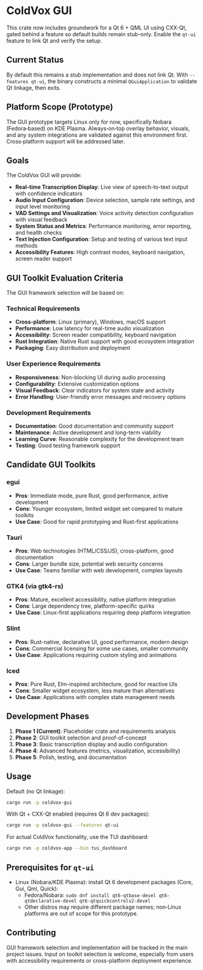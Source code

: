 # ColdVox GUI

This crate now includes groundwork for a Qt 6 + QML UI using CXX-Qt, gated behind a feature so default builds remain stub-only. Enable the `qt-ui` feature to link Qt and verify the setup.

## Current Status

By default this remains a stub implementation and does not link Qt. With `--features qt-ui`, the binary constructs a minimal `QGuiApplication` to validate Qt linkage, then exits.

## Platform Scope (Prototype)

The GUI prototype targets Linux only for now, specifically Nobara (Fedora‑based) on KDE Plasma. Always‑on‑top overlay behavior, visuals, and any system integrations are validated against this environment first. Cross‑platform support will be addressed later.

## Goals

The ColdVox GUI will provide:

- **Real-time Transcription Display**: Live view of speech-to-text output with confidence indicators
- **Audio Input Configuration**: Device selection, sample rate settings, and input level monitoring
- **VAD Settings and Visualization**: Voice activity detection configuration with visual feedback
- **System Status and Metrics**: Performance monitoring, error reporting, and health checks
- **Text Injection Configuration**: Setup and testing of various text input methods
- **Accessibility Features**: High contrast modes, keyboard navigation, screen reader support

## GUI Toolkit Evaluation Criteria

The GUI framework selection will be based on:

### Technical Requirements
- **Cross-platform**: Linux (primary), Windows, macOS support
- **Performance**: Low latency for real-time audio visualization
- **Accessibility**: Screen reader compatibility, keyboard navigation
- **Rust Integration**: Native Rust support with good ecosystem integration
- **Packaging**: Easy distribution and deployment

### User Experience Requirements
- **Responsiveness**: Non-blocking UI during audio processing
- **Configurability**: Extensive customization options
- **Visual Feedback**: Clear indicators for system state and activity
- **Error Handling**: User-friendly error messages and recovery options

### Development Requirements
- **Documentation**: Good documentation and community support
- **Maintenance**: Active development and long-term viability
- **Learning Curve**: Reasonable complexity for the development team
- **Testing**: Good testing framework support

## Candidate GUI Toolkits

### egui
- **Pros**: Immediate mode, pure Rust, good performance, active development
- **Cons**: Younger ecosystem, limited widget set compared to mature toolkits
- **Use Case**: Good for rapid prototyping and Rust-first applications

### Tauri
- **Pros**: Web technologies (HTML/CSS/JS), cross-platform, good documentation
- **Cons**: Larger bundle size, potential web security concerns
- **Use Case**: Teams familiar with web development, complex layouts

### GTK4 (via gtk4-rs)
- **Pros**: Mature, excellent accessibility, native platform integration
- **Cons**: Large dependency tree, platform-specific quirks
- **Use Case**: Linux-first applications requiring deep platform integration

### Slint
- **Pros**: Rust-native, declarative UI, good performance, modern design
- **Cons**: Commercial licensing for some use cases, smaller community
- **Use Case**: Applications requiring custom styling and animations

### Iced
- **Pros**: Pure Rust, Elm-inspired architecture, good for reactive UIs
- **Cons**: Smaller widget ecosystem, less mature than alternatives
- **Use Case**: Applications with complex state management needs

## Development Phases

1. **Phase 1 (Current)**: Placeholder crate and requirements analysis
2. **Phase 2**: GUI toolkit selection and proof-of-concept
3. **Phase 3**: Basic transcription display and audio configuration
4. **Phase 4**: Advanced features (metrics, visualization, accessibility)
5. **Phase 5**: Polish, testing, and documentation

## Usage

Default (no Qt linkage):

```bash
cargo run -p coldvox-gui
```

With Qt + CXX-Qt enabled (requires Qt 6 dev packages):

```bash
cargo run -p coldvox-gui --features qt-ui
```

For actual ColdVox functionality, use the TUI dashboard:

```bash
cargo run -p coldvox-app --bin tui_dashboard
```

## Prerequisites for `qt-ui`

- Linux (Nobara/KDE Plasma): install Qt 6 development packages (Core, Gui, Qml, Quick):
  - Fedora/Nobara: `sudo dnf install qt6-qtbase-devel qt6-qtdeclarative-devel qt6-qtquickcontrols2-devel`
  - Other distros may require different package names; non‑Linux platforms are out of scope for this prototype.

## Contributing

GUI framework selection and implementation will be tracked in the main project issues. Input on toolkit selection is welcome, especially from users with accessibility requirements or cross-platform deployment experience.
